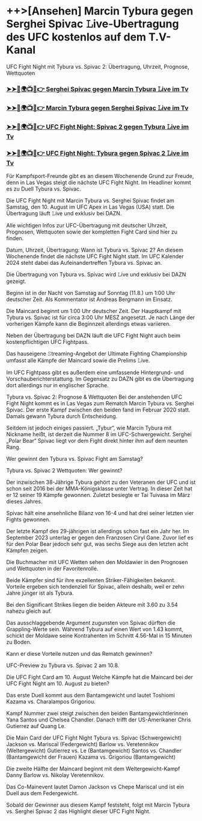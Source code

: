 #  ++>[Ansehen] Marcin Tybura gegen Serghei Spivac 𝙻ive-Ubertragung des UFC kostenlos auf dem T.V-Kanal

UFC Fight Night mit Tybura vs. Spivac 2: Übertragung, Uhrzeit, Prognose, Wettquoten

<h3><a href="https://cutt.ly/MecUE7J2">➤➤🔴🌍📺📱👉 Serghei Spivac gegen Marcin Tybura 𝙻ive im Tv</a></h3>

<h3><a href="https://cutt.ly/MecUE7J2">➤➤🔴🌍📺📱👉 Marcin Tybura gegen Serghei Spivac 𝙻ive im Tv</a></h3>

<h3><a href="https://cutt.ly/MecUE7J2">➤➤🔴🌍📺📱👉 UFC Fight Night: Spivac 2 gegen Tybura 𝙻ive im Tv</a></h3>

<h3><a href="https://cutt.ly/MecUE7J2">➤➤🔴🌍📺📱👉 UFC Fight Night: Tybura gegen Spivac 2 𝙻ive im Tv</a></h3>

Für Kampfsport-Freunde gibt es an diesem Wochenende Grund zur Freude, denn in Las Vegas steigt die nächste UFC Fight Night. Im Headliner kommt es zu Duell Tybura vs. Spivac.

Die UFC Fight Night mit Marcin Tybura vs. Serghei Spivac findet am Samstag, den 10. August im UFC Apex in Las Vegas (USA) statt. Die Übertragung läuft 𝙻ive und exklusiv bei DAZN.

Alle wichtigen Infos zur UFC-Übertragung mit deutscher Uhrzeit, Prognosen, Wettquoten sowie der kompletten Fight Card sind hier zu finden.

Datum, Uhrzeit, Übertragung: Wann ist Tybura vs. Spivac 2?
An diesem Wochenende findet die nächste UFC Fight Night statt. Im
UFC Kalender 2024 steht dabei das Aufeinandertreffen Tybura vs. Spivac an.

Die Übertragung von Tybura vs. Spivac wird 𝙻ive und exklusiv bei DAZN gezeigt.

Beginn ist in der Nacht von Samstag auf Sonntag (11.8.) um 1:00 Uhr deutscher Zeit. Als Kommentator ist Andreas Bergmann im Einsatz.

Die Maincard beginnt um 1:00 Uhr deutscher Zeit. Der Hauptkampf mit Tybura vs. Spivac ist für circa 3:00 Uhr MESZ angesetzt. Je nach Länge der vorherigen Kämpfe kann die Beginnzeit allerdings etwas variieren.

Neben der Übertragung bei DAZN läuft die UFC Fight Night auch beim kostenpflichtigen UFC Fightpass.

Das hauseigene 𝚂treaming-Angebot der Ultimate Fighting Championship umfasst alle Kämpfe der Maincard sowie die Prelims 𝙻ive.

Im UFC Fightpass gibt es außerdem eine umfassende Hintergrund- und Vorschauberichterstattung. Im Gegensatz zu DAZN gibt es die Übertragung dort allerdings nur in englischer Sprache.

Tybura vs. Spivac 2: Prognose & Wettquoten
Bei der anstehenden UFC Fight Night kommt es in Las Vegas zum Rematch Marcin Tybura vs. Serghei Spivac. Der erste Kampf zwischen den beiden fand im Februar 2020 statt. Damals gewann Tybura durch Entscheidung.

Seitdem ist jedoch einiges passiert. „Tybur“, wie Marcin Tybura mit Nickname heißt, ist derzeit die Nummer 8 im UFC-Schwergewicht. Serghei „Polar Bear“ Spivac liegt vor dem Fight direkt hinter ihm auf dem neunten Rang.

Wer gewinnt den Tybura vs. Spivac Fight am Samstag?

Tybura vs. Spivac 2 Wettquoten: Wer gewinnt?

Der inzwischen 38-Jährige Tybura gehört zu den Veteranen der UFC und ist schon seit 2016 bei der MMA-Königsklasse unter Vertrag. In dieser Zeit hat er 12 seiner 19 Kämpfe gewonnen. Zuletzt besiegte er Tai Tuivasa im März dieses Jahres.

Spivac hält eine ansehnliche Bilanz von 16-4 und hat drei seiner letzten vier Fights gewonnen.

Der letzte Kampf des 29-jährigen ist allerdings schon fast ein Jahr her. Im September 2023 unterlag er gegen den Franzosen Ciryl Gane. Zuvor lief es für den Polar Bear jedoch sehr gut, was sechs Siege aus den letzten acht Kämpfen zeigen.

Die Buchmacher mit UFC Wetten sehen den Moldawier in den Prognosen und Wettquoten in der Favoritenrolle.

Beide Kämpfer sind für ihre exzellenten Striker-Fähigkeiten bekannt. Vorteile ergeben sich tendenziell für Spivac, allein deshalb, weil er zehn Jahre jünger ist als Tybura.

Bei den Significant Strikes liegen die beiden Akteure mit 3.60 zu 3.54 nahezu gleich auf.

Das ausschlaggebende Argument zugunsten von Spivac dürften die Grappling-Werte sein. Während Tybura auf einen Wert von 1.43 kommt, schickt der Moldawe seine Kontrahenten im Schnitt 4.56-Mal in 15 Minuten zu Boden.

Kann er diese Vorteile nutzen und das Rematch gewinnen?

UFC-Preview zu Tybura vs. Spivac 2 am 10.8.

Die UFC Fight Card am 10. August
Welche Kämpfe hat die Maincard bei der UFC Fight Night am 10. August zu bieten?

Das erste Duell kommt aus dem Bantamgewicht und lautet Toshiomi Kazama vs. Charalampos Grigoriou.

Kampf Nummer zwei steigt zwischen den beiden Bantamgewichtlerinnen Yana Santos und Chelsea Chandler. Danach trifft der US-Amerikaner Chris Gutierrez auf Quang Le.

Die Main Card der UFC Fight Night
Tybura vs. Spivac (Schwergewicht)
Jackson vs. Mariscal (Federgewicht)
Barlow vs. Veretennikov (Weltergewicht)
Gutierrez vs. Le (Bantamgewicht)
Santos vs. Chandler (Bantamgewicht der Frauen)
Kazama vs. Grigoriou (Bantamgewicht)

Die zweite Hälfte der Maincard beginnt mit dem Weltergewicht-Kampf Danny Barlow vs. Nikolay Veretennikov.

Das Co-Mainevent lautet Damon Jackson vs Chepe Mariscal und ist ein Duell aus dem Federgewicht.

Sobald der Gewinner aus diesem Kampf feststeht, folgt mit Marcin Tybura vs. Serghei Spivac 2 das Highlight dieser UFC Fight Night.
